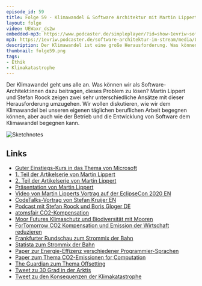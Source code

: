 ```yaml
---
episode_id: 59
title: Folge 59 - Klimawandel & Software Architektur mit Martin Lippert und Stefan Roock
layout: folge
video: UEWaxr_ds2w
embedded-mp3: https://www.podcaster.de/simpleplayer/?id=show~1evriw~software-architektur-im-stream~pod-0d830208f6a17b9cf96541a2cb&v=1621761508
mp3: https://1evriw.podcaster.de/software-architektur-im-stream/media/LippertRoockKlima.mp3
description: Der Klimawandel ist eine große Herausforderung. Was können Software-Architekt:innen tun?
thumbnail: folge59.png
tags:
- Ethik
- Klimakatastrophe
---
```


Der Klimawandel geht uns alle an. Was können wir als
Software-Architekt:innen dazu beitragen, dieses Problem zu lösen?
Martin Lippert und Stefan Roock zeigen zwei sehr unterschiedliche
Ansätze mit dieser Herausforderung umzugehen. Wir wollen diskutieren,
wie wir dem Klimawandel bei unseren eigenen täglichen beruflichen
Arbeit begegnen können, aber auch wie der Betrieb und die Entwicklung
von Software dem Klimawandel begegnen kann.

![Sketchnotes](/sketchnotes/folge59.jpg)

## Links

* [Guter Einstiegs-Kurs in das Thema von Microsoft](https://docs.microsoft.com/en-us/learn/modules/sustainable-software-engineering-overview/1-introduction)
* [1. Teil der Artikelserie von Martin Lippert](https://www.heise.de/hintergrund/Sustainability-im-Software-Engineering-Teil-1-ein-Aufruf-6011723.html)
* [2. Teil der Artikelserie von Martin Lippert](https://www.heise.de/hintergrund/Sustainability-im-Software-Engineering-Warum-auf-erneuerbare-Energien-warten-6029217.html)
* [Präsentation von Martin Lippert](https://speakerdeck.com/martinlippert/sustainability-in-software-engineering-how-to-make-a-difference)
* [Video von Martin Lipperts Vortrag auf der EclipseCon 2020 EN](https://www.youtube.com/watch?v=ZsJVhEy0ka4)
* [CodeTalks-Vortrag von Stefan Kruijer EN](https://www.youtube.com/watch?v=4FClm9fUMJ4)
* [Podcast mit Stefan Roock und Boris Gloger DE](https://insightsbyborisgloger.com/podcast/wie-retten-wir-das-klima-stefan-roock/)
* [atomsfair CO2-Kompensation](https://www.atmosfair.de/)
* [Moor Futures Klimaschutz und Biodiversität mit Mooren](https://www.moorfutures.de/)
* [ForTomorrow CO2 Kompensation und Emission der Wirtschaft reduzieren](https://www.fortomorrow.eu/)
* [Frankfurter Rundschau zum Strommix der
Bahn](https://www.fr.de/wirtschaft/gruene-bahn-10991713.html)
* [Statista zum Strommix der Bahn](https://de.statista.com/statistik/daten/studie/259350/umfrage/erneuerbare-energien-im-bahnstrommix-der-deutsche-bahn-ag/)
* [Paper zur Energie-Effizenz verschiedener Programmier-Sprachen](https://greenlab.di.uminho.pt/wp-content/uploads/2017/09/paperSLE.pdf)
* [Paper zum Thema CO2-Emissionen for Computation](https://ieeexplore.ieee.org/document/6128960)
* [The Guardian zum Thema Offsetting](https://www.theguardian.com/environment/2007/jun/16/climatechange.climatechange)
* [Tweet zu 30 Grad in der Arktis](https://twitter.com/ScottDuncanWX/status/1395039582522122249)
* [Tweet zu den Konsequenzen der Klimakatastrophe](https://twitter.com/matschnetzer/status/1185115921905541120)
